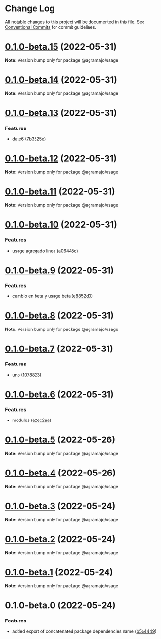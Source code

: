 # Change Log

All notable changes to this project will be documented in this file.
See [Conventional Commits](https://conventionalcommits.org) for commit guidelines.

# [0.1.0-beta.15](https://github.com/agramajo/test/compare/@agramajo/usage@0.1.0-beta.14...@agramajo/usage@0.1.0-beta.15) (2022-05-31)

**Note:** Version bump only for package @agramajo/usage





# [0.1.0-beta.14](https://github.com/agramajo/test/compare/@agramajo/usage@0.1.0-beta.13...@agramajo/usage@0.1.0-beta.14) (2022-05-31)

**Note:** Version bump only for package @agramajo/usage





# [0.1.0-beta.13](https://github.com/agramajo/test/compare/@agramajo/usage@0.1.0-beta.12...@agramajo/usage@0.1.0-beta.13) (2022-05-31)


### Features

* date6 ([7b3525e](https://github.com/agramajo/test/commit/7b3525e027ec5b189ea9fd6c93ebd824b45cdbe7))





# [0.1.0-beta.12](https://github.com/agramajo/test/compare/@agramajo/usage@0.1.0-beta.11...@agramajo/usage@0.1.0-beta.12) (2022-05-31)

**Note:** Version bump only for package @agramajo/usage





# [0.1.0-beta.11](https://github.com/agramajo/test/compare/@agramajo/usage@0.1.0-beta.10...@agramajo/usage@0.1.0-beta.11) (2022-05-31)

**Note:** Version bump only for package @agramajo/usage





# [0.1.0-beta.10](https://github.com/agramajo/test/compare/@agramajo/usage@0.1.0-beta.9...@agramajo/usage@0.1.0-beta.10) (2022-05-31)


### Features

* usage agregado linea ([a06445c](https://github.com/agramajo/test/commit/a06445c693573c160a34b376f101dbb66d170e76))





# [0.1.0-beta.9](https://github.com/agramajo/test/compare/@agramajo/usage@0.1.0-beta.8...@agramajo/usage@0.1.0-beta.9) (2022-05-31)


### Features

* cambio en beta y usage beta ([e8852d0](https://github.com/agramajo/test/commit/e8852d04a78312335e0830da4566f768a70fe672))





# [0.1.0-beta.8](https://github.com/agramajo/test/compare/@agramajo/usage@0.1.0-beta.7...@agramajo/usage@0.1.0-beta.8) (2022-05-31)

**Note:** Version bump only for package @agramajo/usage





# [0.1.0-beta.7](https://github.com/agramajo/test/compare/@agramajo/usage@0.1.0-beta.6...@agramajo/usage@0.1.0-beta.7) (2022-05-31)


### Features

* uno ([1078823](https://github.com/agramajo/test/commit/107882317d231b9263049c5d0274e332d633a66f))





# [0.1.0-beta.6](https://github.com/agramajo/test/compare/@agramajo/usage@0.1.0-beta.5...@agramajo/usage@0.1.0-beta.6) (2022-05-31)


### Features

* modules ([a2ec2aa](https://github.com/agramajo/test/commit/a2ec2aa32486f8adda24781b66aa0e517e5b2d83))





# [0.1.0-beta.5](https://github.com/agramajo/test/compare/@agramajo/usage@0.1.0-beta.4...@agramajo/usage@0.1.0-beta.5) (2022-05-26)

**Note:** Version bump only for package @agramajo/usage





# [0.1.0-beta.4](https://github.com/agramajo/test/compare/@agramajo/usage@0.1.0-beta.3...@agramajo/usage@0.1.0-beta.4) (2022-05-26)

**Note:** Version bump only for package @agramajo/usage





# [0.1.0-beta.3](https://github.com/agramajo/test/compare/@agramajo/usage@0.1.0-beta.2...@agramajo/usage@0.1.0-beta.3) (2022-05-24)

**Note:** Version bump only for package @agramajo/usage





# [0.1.0-beta.2](https://github.com/agramajo/test/compare/@agramajo/usage@0.1.0-beta.1...@agramajo/usage@0.1.0-beta.2) (2022-05-24)

**Note:** Version bump only for package @agramajo/usage





# [0.1.0-beta.1](https://github.com/agramajo/test/compare/@agramajo/usage@0.1.0-beta.0...@agramajo/usage@0.1.0-beta.1) (2022-05-24)

**Note:** Version bump only for package @agramajo/usage





# 0.1.0-beta.0 (2022-05-24)


### Features

* added export of concatenated package dependencies name ([b5a4449](https://github.com/agramajo/test/commit/b5a444923bcb7388e05bdf24e12d83b56a6c961a))
